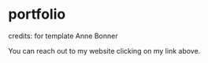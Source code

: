 # portfolio
credits: for template Anne Bonner


You can reach out to my website clicking on my link above.

